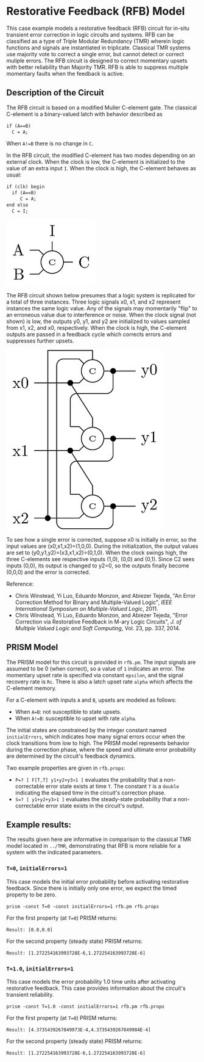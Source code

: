 # Restorative Feedback (RFB) Model

This case example models a restorative feedback (RFB) circuit
for in-situ transient error correction in logic circuits and
systems. RFB can be classified as a type of Triple Modular
Redundancy (TMR) wherein logic functions and signals are 
instantiated in triplicate. Classical TMR systems use majority
vote to correct a single error, but cannot detect or correct
muliple errors. The RFB circuit is designed to correct momentary
upsets with better reliability than Majority TMR. RFB is able
to suppress multiple momentary faults when the feedback is
active.


## Description of the Circuit

The RFB circuit is based on a modified Muller C-element gate. 
The classical C-element is a binary-valued latch with behavior 
described as 

```
if (A==B)
  C = A;
```

When `A!=B` there is no change in `C`. 

In the RFB circuit, the modified C-element has two modes depending 
on an external clock. When the clock is low, the C-element is initialized
to the value of an extra input `I`. When the clock is high, the C-element
behaves as usual:

```
if (clk) begin
  if (A==B) 
     C = A;
end else 
  C = I;
```

![Modified Celement with initialization input.](../../../Media/ModifiedCElement.png)

The RFB circuit shown below presumes that a logic system is replicated for a total 
of three instances. Three logic signals x0, x1, and x2 represent instances
the same logic value. Any of the signals may momentarily "flip" to an 
erroneous value due to interference or noise. When the clock signal (not shown) 
is low, the outputs y0, y1, and y2 are initialized to values sampled from 
x1, x2, and x0, respectively.  When the clock is high, the C-element outputs
are passed in a feedback cycle which corrects errors and suppresses further upsets.

![RFB circuit.](../../../Media/RFBCircuit.png)

To see how a single error is corrected, suppose x0 is initially in error, 
so the input values are (x0,x1,x2)=(1,0,0). During the initialization, 
the output values are set to (y0,y1,y2)=(x3,x1,x2)=(0,1,0). When the 
clock swings high, the three C-elements see respective inputs (1,0), 
(0,0) and (0,1). Since C2 sees inputs (0,0), its output is changed to 
y2=0, so the outputs finally become (0,0,0) and the error is corrected.

Reference:

* Chris Winstead, Yi Luo, Eduardo Monzon, and Abiezer Tejeda, 
  "An Error Correction Method for Binary and Multiple-Valued Logic",
  *IEEE International Symposium on Multiple-Valued Logic*, 2011.
* Chris Winstead, Yi Luo, Eduardo Monzon, and Abiezer Tejeda, 
  "Error Correction via Restorative Feedback in M-ary Logic Circuits",
  *J. of Multiple Valued Logic and Soft Computing*, Vol. 23, pp. 337, 2014.


## PRISM Model

The PRISM model for this circuit is provided in 
`rfb.pm`. The input signals are assumed to be 0 (when correct),
so a value of `1` indicates an error. The momentary upset rate
is specified via constant `epsilon`, and the signal recovery rate
is `Rc`. There is also a latch upset rate `alpha` which affects
the C-element memory.

For a C-element with inputs `A` and `B`, upsets are modeled as
follows:

* When `A=B`: not susceptible to state upsets.
* When `A!=B`: susceptible to upset with rate `alpha`.

The initial states are constrained by the integer
constant named `initialErrors`, which indicates how
many signal errors occur when the clock transitions from
low to high. The PRISM model represents behavior during
the correction phase, where the speed and ultimate error
probability are determined by the circuit's feedback
dynamics.

Two example properties are given in `rfb.props`:

* `P=? [ F[T,T] y1+y2+y3>1 ]`  evaluates the probability 
that a non-correctable error state exists at time `T`. The
constant `T` is a `double` indicating the elapsed time in
the circuit's correction phase.
* `S=? [ y1+y2+y3>1 ]` evaluates the steady-state probability
that a non-correctable error state exists in the circuit's
output.


## Example results:

The results given here are informative in comparison to the classical
TMR model located in `../TMR`, demonstrating that RFB is more
reliable for a system with the indicated parameters.


### `T=0`, `initialErrors=1`

This case models the initial error probability before activating
restorative feedback. Since there is initially only one error,
we expect the timed property to be zero.

```
prism -const T=0 -const initialErrors=1 rfb.pm rfb.props
```

For the first property (at `T=0`) PRISM returns:

```
Result: [0.0,0.0]
```

For the second property (steady state) PRISM returns:

```
Result: [1.272254163993728E-6,1.272254163993728E-6]
```

### `T=1.0`, `initialErrors=1`

This case models the error probability 1.0 time units after
activating restorative feedback. This case provides
information about the circuit's transient reliability.

```
prism -const T=1.0 -const initialErrors=1 rfb.pm rfb.props
```

For the first property (at `T=0`) PRISM returns:

```
Result: [4.3735439267849973E-4,4.3735439267849984E-4]
```

For the second property (steady state) PRISM returns:

```
Result: [1.272254163993728E-6,1.272254163993728E-6]
```

